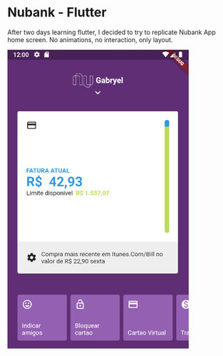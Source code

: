 # Nubank - Flutter

After two days learning flutter, I decided to try to replicate Nubank App home screen. No animations, no interaction, only layout.

![alt text](https://github.com/gabryelferreira/nubank-flutter/blob/master/nubank.png)
